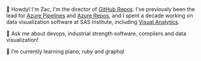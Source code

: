 👋 Howdy! I'm Zac, I'm the director of [GitHub Repos](https://github.com/github). 
I've previously been the lead for [Azure Pipelines](https://azure.microsoft.com/en-us/services/devops/pipelines/?nav=min) and [Azure Repos](https://azure.microsoft.com/en-us/products/devops/repos), and I spent a decade working on data visualization software at SAS Institute, including [Visual Analytics](https://www.sas.com/en_us/software/visual-analytics.html). 

💬 Ask me about devops, industrial strength software, compilers and data visualization!

🌱 I’m currently learning piano, ruby and graphql
